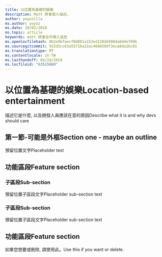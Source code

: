 ```yaml
---
title: 以位置為基礎的娛樂
description: Matt 將會寫入描述。
author: yoyozilla
ms.author: yoyoz
ms.date: 10/02/2018
ms.topic: article
keywords: matt 將會在中填入這些
ms.openlocfilehash: 0b2e9bfaecf0d881a152ed120dd488da8d4ef096
ms.sourcegitcommit: 915d3cc63a5571ba22ac4608589f3eca8da1bc81
ms.translationtype: MT
ms.contentlocale: zh-TW
ms.lasthandoff: 04/24/2019
ms.locfileid: "63515660"
---
```

# <a name="location-based-entertainment"></a><span data-ttu-id="ab0d3-104">以位置為基礎的娛樂</span><span class="sxs-lookup"><span data-stu-id="ab0d3-104">Location-based entertainment</span></span>

<span data-ttu-id="ab0d3-105">描述它是什麼, 以及開發人員應該在意的原因</span><span class="sxs-lookup"><span data-stu-id="ab0d3-105">Describe what it is and why devs should care</span></span>

## <a name="section-one---maybe-an-outline"></a><span data-ttu-id="ab0d3-106">第一節-可能是外框</span><span class="sxs-lookup"><span data-stu-id="ab0d3-106">Section one - maybe an outline</span></span>

<span data-ttu-id="ab0d3-107">預留位置文字</span><span class="sxs-lookup"><span data-stu-id="ab0d3-107">Placeholder text</span></span>

## <a name="feature-section"></a><span data-ttu-id="ab0d3-108">功能區段</span><span class="sxs-lookup"><span data-stu-id="ab0d3-108">Feature section</span></span>

### <a name="sub-section"></a><span data-ttu-id="ab0d3-109">子區段</span><span class="sxs-lookup"><span data-stu-id="ab0d3-109">Sub-section</span></span>

<span data-ttu-id="ab0d3-110">預留位置子區段文字</span><span class="sxs-lookup"><span data-stu-id="ab0d3-110">Placeholder sub-section text</span></span>

### <a name="sub-section"></a><span data-ttu-id="ab0d3-111">子區段</span><span class="sxs-lookup"><span data-stu-id="ab0d3-111">Sub-section</span></span>

<span data-ttu-id="ab0d3-112">預留位置子區段文字</span><span class="sxs-lookup"><span data-stu-id="ab0d3-112">Placeholder sub-section text</span></span>

## <a name="feature-section"></a><span data-ttu-id="ab0d3-113">功能區段</span><span class="sxs-lookup"><span data-stu-id="ab0d3-113">Feature section</span></span>

<span data-ttu-id="ab0d3-114">如果您想要或刪除, 請使用此。</span><span class="sxs-lookup"><span data-stu-id="ab0d3-114">Use this if you want or delete.</span></span>
